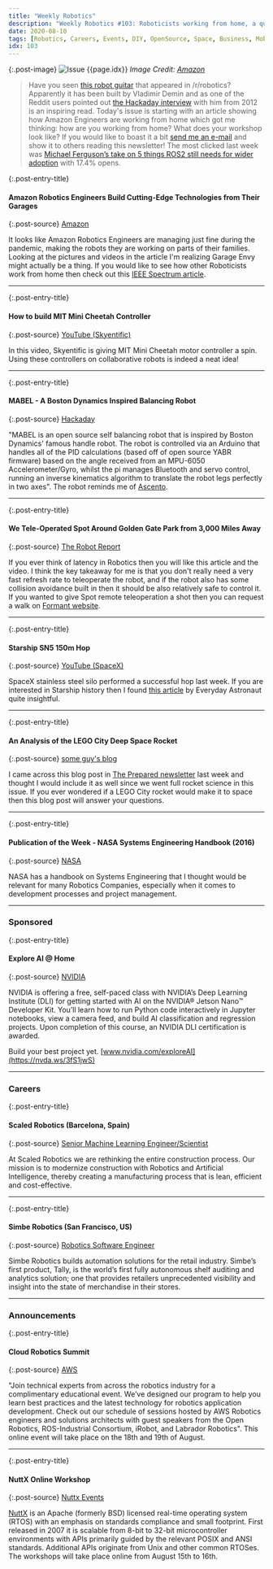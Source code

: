 ```yaml
---
title: "Weekly Robotics"
description: "Weekly Robotics #103: Roboticists working from home, a quadruped motor controller to be repurposed for collaborative robots, a DIY balancing robot, teleoperating Spot from 3k miles away and more!"
date: 2020-08-10
tags: [Robotics, Careers, Events, DIY, OpenSource, Space, Business, MobileRobots]
idx: 103
---
```


{:.post-image}
![Issue {{page.idx}}](/img/headers/{{page.idx}}.jpg "Issue {{page.idx}}")
*Image Credit: [Amazon](https://blog.aboutamazon.com/innovation/amazon-robotics-engineers-build-cutting-edge-technologies-from-their-garages)*

> Have you seen [this robot guitar](https://www.reddit.com/r/robotics/comments/i67px2/guitar_robot_2020/) that appeared in /r/robotics? Apparently it has been built by Vladimir Demin and as one of the Reddit users pointed out [the Hackaday interview](https://hackaday.com/2012/05/25/interview-vladimir-denin-the-creator-of-the-player-guitar/) with him from 2012 is an inspiring read. Today's issue is starting with an article showing how Amazon Engineers are working from home which got me thinking: how are you working from home? What does your workshop look like? If you would like to boast it a bit [send me an e-mail](mailto:mat@weeklyrobotics.com) and show it to others reading this newsletter! The most clicked last week was [Michael Ferguson’s take on 5 things ROS2 still needs for wider adoption](https://www.robotandchisel.com/2020/07/29/five-things-ros2/) with 17.4% opens.

{:.post-entry-title}
#### Amazon Robotics Engineers Build Cutting-Edge Technologies from Their Garages

{:.post-source}
[Amazon](https://blog.aboutamazon.com/innovation/amazon-robotics-engineers-build-cutting-edge-technologies-from-their-garages)

It looks like Amazon Robotics Engineers are managing just fine during the pandemic, making the robots they are working on parts of their families. Looking at the pictures and videos in the article I'm realizing Garage Envy might actually be a thing. If you would like to see how other Roboticists work from home then check out this [IEEE Spectrum article](https://spectrum.ieee.org/automaton/robotics/home-robots/how-roboticists-and-robots-have-been-working-from-home).

----

{:.post-entry-title}
#### How to build MIT Mini Cheetah Controller

{:.post-source}
[YouTube (Skyentific)](https://youtu.be/WKRLlthr9kY)

In this video, Skyentific is giving MIT Mini Cheetah motor controller a spin. Using these controllers on collaborative robots is indeed a neat idea!

----

{:.post-entry-title}
#### MABEL - A Boston Dynamics Inspired Balancing Robot

{:.post-source}
[Hackaday](https://hackaday.io/project/174129-mabel-a-boston-dynamics-inspired-balancing-robot)

"MABEL is an open source self balancing robot that is inspired by Boston Dynamics' famous handle robot. The robot is controlled via an Arduino that handles all of the PID calculations (based off of open source YABR firmware) based on the angle received from an MPU-6050 Accelerometer/Gyro, whilst the pi manages Bluetooth and servo control, running an inverse kinematics algorithm to translate the robot legs perfectly in two axes". The robot reminds me of [Ascento](https://www.ascento.ethz.ch/).

----

{:.post-entry-title}
#### We Tele-Operated Spot Around Golden Gate Park from 3,000 Miles Away

{:.post-source}
[The Robot Report](https://www.therobotreport.com/tele-operating-spot-robot-golden-gate-park/)

If you ever think of latency in Robotics then you will like this article and the video. I think the key takeaway for me is that you don't really need a very fast refresh rate to teleoperate the robot, and if the robot also has some collision avoidance built in then it should be also relatively safe to control it. If you wanted to give Spot remote teleoperation a shot then you can request a walk on [Formant website](https://formant.io/events/walk-with-spot/).

----

{:.post-entry-title}
#### Starship SN5 150m Hop

{:.post-source}
[YouTube (SpaceX)](https://youtu.be/s1HA9LlFNM0)

SpaceX stainless steel silo performed a successful hop last week. If you are interested in Starship history then I found [this article](https://everydayastronaut.com/starship-sn-5-150-meter-hop/) by Everyday Astronaut quite insightful.

----

{:.post-entry-title}
#### An Analysis of the LEGO City Deep Space Rocket

{:.post-source}
[some guy's blog](http://h313.info/blog/aerospace/2020/05/09/an-analysis-of-the-lego-city-deep-space-rocket.html)

I came across this blog post in [The Prepared newsletter](https://theprepared.org/) last week and thought I would include it as well since we went full rocket science in this issue. If you ever wondered if a LEGO City rocket would make it to space then this blog post will answer your questions.

----

{:.post-entry-title}
#### Publication of the Week - NASA Systems Engineering Handbook (2016)

{:.post-source}
[NASA](https://www.nasa.gov/connect/ebooks/nasa-systems-engineering-handbook)

NASA has a handbook on Systems Engineering that I thought would be relevant for many Robotics Companies, especially when it comes to development processes and project management.

----

### Sponsored

{:.post-entry-title}
#### Explore AI @ Home

{:.post-source}
[NVIDIA](https://nvda.ws/3fS1jwS)

NVIDIA is offering a free, self-paced class with NVIDIA’s Deep Learning Institute (DLI) for getting started with AI on the NVIDIA® Jetson Nano™ Developer Kit. You’ll learn how to run Python code interactively in Jupyter notebooks, view a camera feed, and build AI classification and regression projects. Upon completion of this course, an NVIDIA DLI certification is awarded.

Build your best project yet. [www.nvidia.com/exploreAI](https://nvda.ws/3fS1jwS)


----

### Careers

{:.post-entry-title}
#### Scaled Robotics (Barcelona, Spain)

{:.post-source}
[Senior Machine Learning Engineer/Scientist](https://www.scaledrobotics.com/senior-machine-learning)

At Scaled Robotics we are rethinking the entire construction process. Our mission is to modernize construction with Robotics and Artificial Intelligence, thereby creating a manufacturing process that is lean, efficient and cost-effective.

----

{:.post-entry-title}
#### Simbe Robotics (San Francisco, US)

{:.post-source}
[Robotics Software Engineer](https://www.simberobotics.com/about/careers/apply?gh_jid=4001339003)

Simbe Robotics builds automation solutions for the retail industry. Simbe’s first product, Tally, is the world’s first fully autonomous shelf auditing and analytics solution; one that provides retailers unprecedented visibility and insight into the state of merchandise in their stores.

----

### Announcements

{:.post-entry-title}
#### Cloud Robotics Summit

{:.post-source}
[AWS](https://pages.awscloud.com/Cloud-Robotics-Summit.html)

"Join technical experts from across the robotics industry for a complimentary educational event. We’ve designed our program to help you learn best practices and the latest technology for robotics application development. Check out our schedule of sessions hosted by AWS Robotics engineers and solutions architects with guest speakers from the Open Robotics, ROS-Industrial Consortium, iRobot, and Labrador Robotics". This online event will take place on the 18th and 19th of August.

----

{:.post-entry-title}
#### NuttX Online Workshop

{:.post-source}
[Nuttx Events](https://nuttx.events/)

[NuttX](https://nuttx.apache.org/) is an Apache (formerly BSD) licensed real-time operating system (RTOS) with an emphasis on standards compliance and small footprint. First released in 2007 it is scalable from 8-bit to 32-bit microcontroller environments with APIs primarily guided by the relevant POSIX and ANSI standards. Additional APIs originate from Unix and other common RTOSes. The workshops will take place online from August 15th to 16th.
